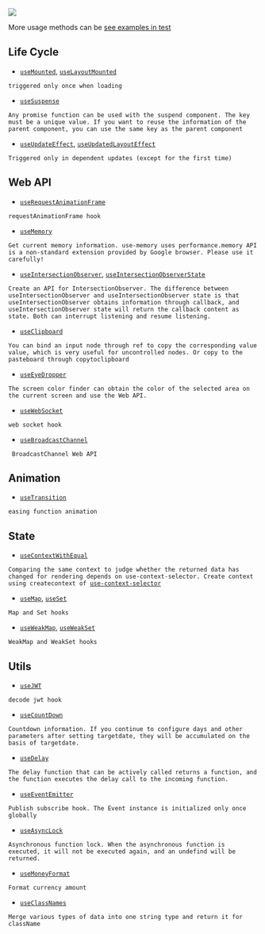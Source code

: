<image src="https://raw.githubusercontent.com/xyhxx/program_preview/master/logo/react-use.png">

More usage methods can be <a href="https://github.com/xyhxx/proste-react-use/tree/main/__tests__"> see examples in test
</a>

## Life Cycle

- [`useMounted`](./useMounted/en.md), [`useLayoutMounted`](./useLayoutMounted/en.md)

`triggered only once when loading`

- [`useSuspense`](./useSuspense/en.md)

`Any promise function can be used with the suspend component. The key must be a unique value. If you want to reuse the information of the parent component, you can use the same key as the parent component`

- [`useUpdateEffect`](./useUpdateEffect/en.md), [`useUpdatedLayoutEffect`](./useUpdatedLayoutEffect/en.md)

`Triggered only in dependent updates (except for the first time)`

## Web API

- [`useRequestAnimationFrame`](./useRequestAnimationFrame/en.md)

`requestAnimationFrame hook`

- [`useMemory`](./useMemory/en.md)

`Get current memory information. use-memory uses performance.memory API is a non-standard extension provided by Google browser. Please use it carefully!`

- [`useIntersectionObserver`](./useIntersectionObserver/en.md),
  [`useIntersectionObserverState`](./useIntersectionObserverState/en.md)

`Create an API for IntersectionObserver. The difference between useIntersectionObserver and useIntersectionObserver state is that useIntersectionObserver obtains information through callback, and useIntersectionObserver state will return the callback content as state. Both can interrupt listening and resume listening.`

- [`useClipboard`](./useClipboard/en.md)

`You can bind an input node through ref to copy the corresponding value value, which is very useful for uncontrolled nodes. Or copy to the pasteboard through copytoclipboard`

- [`useEyeDropper`](./useEyeDropper/en.md)

`The screen color finder can obtain the color of the selected area on the current screen and use the Web API.`

- [`useWebSocket`](./useWebSocket/en.md)

`web socket hook`

- [`useBroadcastChannel`](./useBroadcastChannel/en.md)

` BroadcastChannel Web API`

## Animation

- [`useTransition`](./useTransition/en.md)

`easing function animation`

## State

- [`useContextWithEqual`](./useContextWithEqual/en.md)

`Comparing the same context to judge whether the returned data has changed for rendering depends on use-context-selector. Create context using createcontext of `[`use-context-selector`](https://github.com/dai-shi/use-context-selector)

- [`useMap`](./useMap/en.md), [`useSet`](./useSet/en.md)

`Map and Set hooks`

- [`useWeakMap`](./useWeakMap/en.md), [`useWeakSet`](./useWeakSet/en.md)

`WeakMap and WeakSet hooks`

## Utils

- [`useJWT`](./useJWT/en.md)

`decode jwt hook`

- [`useCountDown`](./useCountDown/en.md)

`Countdown information. If you continue to configure days and other parameters after setting targetdate, they will be accumulated on the basis of targetdate.`

- [`useDelay`](./useDelay/en.md)

`The delay function that can be actively called returns a function, and the function executes the delay call to the incoming function.`

- [`useEventEmitter`](./useEventEmitter/en.md)

`Publish subscribe hook. The Event instance is initialized only once globally`

- [`useAsyncLock`](./useAsyncLock/en.md)

`Asynchronous function lock. When the asynchronous function is executed, it will not be executed again, and an undefind will be returned.`

- [`useMoneyFormat`](./useMoneyFormat/en.md)

`Format currency amount`

- [`useClassNames`](./useClassNames/en.md)

`Merge various types of data into one string type and return it for className`
